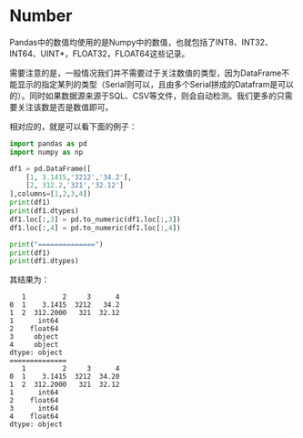 # Number

Pandas中的数值均使用的是Numpy中的数值，也就包括了INT8、INT32、INT64、UINT*，FLOAT32，FLOAT64这些记录。

需要注意的是，一般情况我们并不需要过于关注数值的类型，因为DataFrame不能显示的指定某列的类型（Serial则可以，且由多个Serial拼成的Datafram是可以的）。同时如果数据源来源于SQL、CSV等文件，则会自动检测。我们更多的只需要关注该数是否是数值即可。

相对应的，就是可以看下面的例子：

```python
import pandas as pd
import numpy as np

df1 = pd.DataFrame([
    [1, 3.1415,'3212','34.2'],
    [2, 312.2,'321','32.12']
],columns=[1,2,3,4])
print(df1)
print(df1.dtypes)
df1.loc[:,3] = pd.to_numeric(df1.loc[:,3])
df1.loc[:,4] = pd.to_numeric(df1.loc[:,4])

print("==============")
print(df1)
print(df1.dtypes)
```

其结果为：
```
   1         2     3      4
0  1    3.1415  3212   34.2
1  2  312.2000   321  32.12
1      int64
2    float64
3     object
4     object
dtype: object
==============
   1         2     3      4
0  1    3.1415  3212  34.20
1  2  312.2000   321  32.12
1      int64
2    float64
3      int64
4    float64
dtype: object
```
